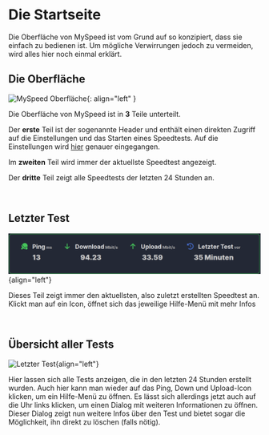 # Die Startseite

Die Oberfläche von MySpeed ist vom Grund auf so konzipiert, dass sie einfach zu bedienen ist. Um mögliche Verwirrungen
jedoch zu vermeiden, wird alles hier noch einmal erklärt.

## Die Oberfläche

![MySpeed Oberfläche](/assets/images/myspeed_interface.png){: align="left" }

Die Oberfläche von MySpeed ist in **3** Teile unterteilt.

Der **erste** Teil ist der sogenannte Header und enthält einen direkten Zugriff auf die Einstellungen und das Starten
eines Speedtests. Auf die Einstellungen wird [hier](../settings) genauer eingegangen.

Im **zweiten** Teil wird immer der aktuellste Speedtest angezeigt.

Der **dritte** Teil zeigt alle Speedtests der letzten 24 Stunden an.

<br clear="both" />

## Letzter Test

![Letzter Test](/assets/images/latest_test.png){align="left"}

Dieses Teil zeigt immer den aktuellsten, also zuletzt erstellten Speedtest an. Klickt man auf ein Icon, öffnet sich
das jeweilige Hilfe-Menü mit mehr Infos

<br clear="both" />

## Übersicht aller Tests

![Letzter Test](/assets/images/all_tests.png){align="left"}

Hier lassen sich alle Tests anzeigen, die in den letzten 24 Stunden erstellt wurden. Auch hier kann man wieder auf das
Ping, Down und Upload-Icon klicken, um ein Hilfe-Menü zu öffnen. Es lässt sich allerdings jetzt auch auf die Uhr links
klicken, um einen Dialog mit weiteren Informationen zu öffnen. Dieser Dialog zeigt nun weitere Infos über den Test und
bietet sogar die Möglichkeit, ihn direkt zu löschen (falls nötig).